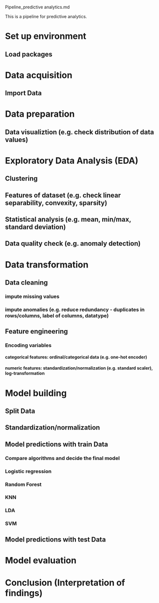 Pipeline_predictive analytics.md

This is a pipeline for predictive analytics. 

# Set up environment
## Load packages

# Data acquisition
## Import Data

# Data preparation
## Data visualiztion (e.g. check distribution of data values)

# Exploratory Data Analysis (EDA)
## Clustering
## Features of dataset (e.g. check linear separability, convexity, sparsity)
## Statistical analysis (e.g. mean, min/max, standard deviation)
## Data quality check (e.g. anomaly detection)

# Data transformation 
## Data cleaning
### impute missing values 
### impute anomalies (e.g. reduce redundancy - duplicates in rows/columns, label of columns, datatype)

## Feature engineering
### Encoding variables 
#### categorical features: ordinal/categorical data (e.g. one-hot encoder)
#### numeric features: standardization/normalization (e.g. standard scaler), log-transformation

# Model building
## Split Data
## Standardization/normalization

## Model predictions with train Data
### Compare algorithms and decide the final model
### Logistic regression
### Random Forest
### KNN
### LDA
### SVM

## Model predictions with test Data

# Model evaluation

# Conclusion (Interpretation of findings)

